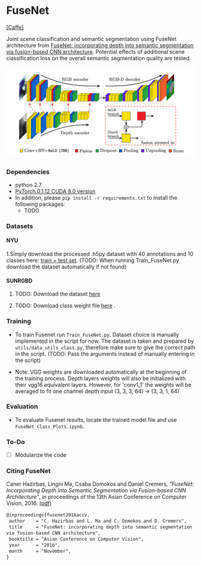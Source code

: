 # FuseNet
[[Caffe]](https://github.com/tum-vision/fusenet)

Joint scene classification and semantic segmentation using FuseNet architecture from [FuseNet: incorporating depth into semantic segmentation via fusion-based CNN architecture](https://vision.in.tum.de/_media/spezial/bib/hazirbasma2016fusenet.pdf). Potential effects of additional scene classification loss on the overall semantic segmentation quality are tested.

<img src="images/framework.png" width="800px"/>

### Dependencies
- python 2.7
- [PyTorch 0.1.12 CUDA 8.0 version](http://pytorch.org/previous-versions/)
- In addition, please `pip install -r requirements.txt` to install the following packages:
    - TODO

### Datasets 

#### NYU

1.Simply download the processed .h5py dataset with 40 annotations and 10 classes here: [train + test set](https://www.dropbox.com/s/n664gpdt7rkuejj/nyu_class_10_db.h5?dl=0). (TODO: When running Train_FuseNet.py download the dataset automatically if not found)


#### SUNRGBD

1. TODO: Download the dataset [here](link)

2. TODO: Download class weight file [here](link) .

### Training
- To train Fusenet run `Train_FuseNet.py`. Dataset choice is manually implemented in the script for now. The dataset is taken and prepared by `utils/data_utils_class.py`, therefore make sure to give the correct path in the script. (TODO: Pass the arguments instead of manually entering in the script) 

- Note: VGG weights are downloaded automatically at the beginning of the training process. Depth layers weights will also be initialized with their vgg16 equivalent layers. However, for 'conv1_1' the weights will be averaged to fit one channel depth input (3, 3, 3, 64) -> (3, 3, 1, 64)

### Evaluation
- To evaluate Fusenet results, locate the trained model file and use `FuseNet_Class_Plots.ipynb`. 

### To-Do
- [ ] Modularize the code 

### Citing FuseNet
Caner Hazirbas, Lingni Ma, Csaba Domokos and Daniel Cremers, _"FuseNet: Incorporating Depth into Semantic Segmentation via Fusion-based CNN Architecture"_, in proceedings of the 13th Asian Conference on Computer Vision, 2016. ([pdf](https://vision.in.tum.de/_media/spezial/bib/hazirbasma2016fusenet.pdf))

    @inproceedings{fusenet2016accv,
     author    = "C. Hazirbas and L. Ma and C. Domokos and D. Cremers",
     title     = "FuseNet: incorporating depth into semantic segmentation via fusion-based CNN architecture",
     booktitle = "Asian Conference on Computer Vision",
     year      = "2016",
     month     = "November",
    }
